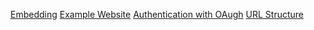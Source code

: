 
[Embedding](embedding)
[Example Website](website)
[Authentication with OAugh](OAuth)
[URL Structure](url)
